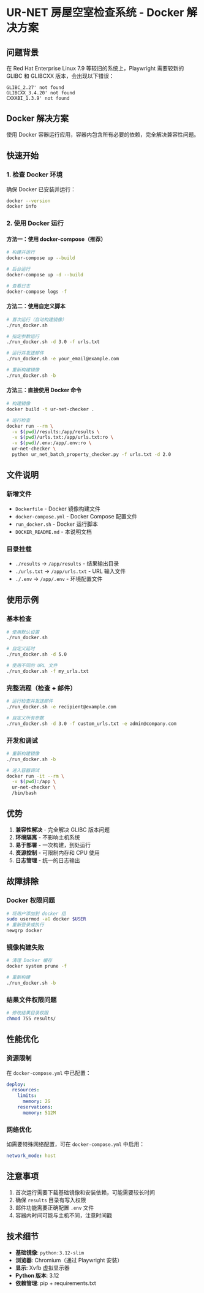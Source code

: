# UR-NET 房屋空室检查系统 - Docker 解决方案

## 问题背景

在 Red Hat Enterprise Linux 7.9 等较旧的系统上，Playwright 需要较新的 GLIBC 和 GLIBCXX 版本，会出现以下错误：

```
GLIBC_2.27' not found
GLIBCXX_3.4.20' not found
CXXABI_1.3.9' not found
```

## Docker 解决方案

使用 Docker 容器运行应用，容器内包含所有必要的依赖，完全解决兼容性问题。

## 快速开始

### 1. 检查 Docker 环境

确保 Docker 已安装并运行：

```bash
docker --version
docker info
```

### 2. 使用 Docker 运行

#### 方法一：使用 docker-compose（推荐）

```bash
# 构建并运行
docker-compose up --build

# 后台运行
docker-compose up -d --build

# 查看日志
docker-compose logs -f
```

#### 方法二：使用自定义脚本

```bash
# 首次运行（自动构建镜像）
./run_docker.sh

# 指定参数运行
./run_docker.sh -d 3.0 -f urls.txt

# 运行并发送邮件
./run_docker.sh -e your_email@example.com

# 重新构建镜像
./run_docker.sh -b
```

#### 方法三：直接使用 Docker 命令

```bash
# 构建镜像
docker build -t ur-net-checker .

# 运行检查
docker run --rm \
  -v $(pwd)/results:/app/results \
  -v $(pwd)/urls.txt:/app/urls.txt:ro \
  -v $(pwd)/.env:/app/.env:ro \
  ur-net-checker \
  python ur_net_batch_property_checker.py -f urls.txt -d 2.0
```

## 文件说明

### 新增文件

- `Dockerfile` - Docker 镜像构建文件
- `docker-compose.yml` - Docker Compose 配置文件
- `run_docker.sh` - Docker 运行脚本
- `DOCKER_README.md` - 本说明文档

### 目录挂载

- `./results` → `/app/results` - 结果输出目录
- `./urls.txt` → `/app/urls.txt` - URL 输入文件
- `./.env` → `/app/.env` - 环境配置文件

## 使用示例

### 基本检查

```bash
# 使用默认设置
./run_docker.sh

# 自定义延时
./run_docker.sh -d 5.0

# 使用不同的 URL 文件
./run_docker.sh -f my_urls.txt
```

### 完整流程（检查 + 邮件）

```bash
# 运行检查并发送邮件
./run_docker.sh -e recipient@example.com

# 自定义所有参数
./run_docker.sh -d 3.0 -f custom_urls.txt -e admin@company.com
```

### 开发和调试

```bash
# 重新构建镜像
./run_docker.sh -b

# 进入容器调试
docker run -it --rm \
  -v $(pwd):/app \
  ur-net-checker \
  /bin/bash
```

## 优势

1. **兼容性解决** - 完全解决 GLIBC 版本问题
2. **环境隔离** - 不影响主机系统
3. **易于部署** - 一次构建，到处运行
4. **资源控制** - 可限制内存和 CPU 使用
5. **日志管理** - 统一的日志输出

## 故障排除

### Docker 权限问题

```bash
# 将用户添加到 docker 组
sudo usermod -aG docker $USER
# 重新登录或执行
newgrp docker
```

### 镜像构建失败

```bash
# 清理 Docker 缓存
docker system prune -f

# 重新构建
./run_docker.sh -b
```

### 结果文件权限问题

```bash
# 修改结果目录权限
chmod 755 results/
```

## 性能优化

### 资源限制

在 `docker-compose.yml` 中已配置：

```yaml
deploy:
  resources:
    limits:
      memory: 2G
    reservations:
      memory: 512M
```

### 网络优化

如需要特殊网络配置，可在 `docker-compose.yml` 中启用：

```yaml
network_mode: host
```

## 注意事项

1. 首次运行需要下载基础镜像和安装依赖，可能需要较长时间
2. 确保 `results` 目录有写入权限
3. 邮件功能需要正确配置 `.env` 文件
4. 容器内时间可能与主机不同，注意时间戳

## 技术细节

- **基础镜像**: `python:3.12-slim`
- **浏览器**: Chromium（通过 Playwright 安装）
- **显示**: Xvfb 虚拟显示器
- **Python 版本**: 3.12
- **依赖管理**: pip + requirements.txt